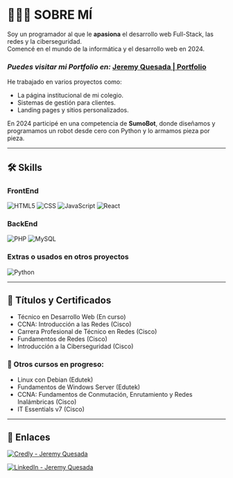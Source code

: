 # 👨🏻‍💻 SOBRE MÍ

Soy un programador al que le **apasiona** el desarrollo web Full-Stack, las redes y la ciberseguridad.  
Comencé en el mundo de la informática y el desarrollo web en 2024.  

### *Puedes visitar mi Portfolio en:* [Jeremy Quesada | Portfolio](https://jeremyqg.com/portfolio/)

He trabajado en varios proyectos como:
- La página institucional de mi colegio.
- Sistemas de gestión para clientes.
- Landing pages y sitios personalizados.

En 2024 participé en una competencia de **SumoBot**, donde diseñamos y programamos un robot desde cero con Python y lo armamos pieza por pieza.

---

## 🛠 Skills

### FrontEnd

<p align="left">

![HTML5](https://img.shields.io/badge/-HTML%205-white?style=for-the-badge&logo=html5&logoColor=white&labelColor=%23E34C26&color=%23E34C26)
![CSS](https://img.shields.io/badge/-CSS-white?style=for-the-badge&logo=css&logoColor=white&logoSize=auto&labelColor=rebeccapurple&color=rebeccapurple)
![JavaScript](https://img.shields.io/badge/-JavaScript-white?style=for-the-badge&logo=javascript&logoColor=black&labelColor=%23F0DB4F&color=%23F0DB4F)
![React](https://img.shields.io/badge/React-white?style=for-the-badge&logo=react&logoColor=black&logoSize=auto&color=%2361DAFB)
</p>

### BackEnd

<p align="left">

![PHP](https://img.shields.io/badge/PHP-white?style=for-the-badge&logo=php&logoColor=white&labelColor=%23474A8A&color=%23474A8A)
![MySQL](https://img.shields.io/badge/MySQL-nlack?style=for-the-badge&logo=mysql&logoColor=white&logoSize=auto&labelColor=black&color=%234479A1)
</p>

### Extras o usados en otros proyectos

<p align="left">

![Python](https://img.shields.io/badge/Python-white?style=for-the-badge&logo=python&logoColor=white&labelColor=yellow&color=yellow)
</p>


---

## 📄 Títulos y Certificados

- Técnico en Desarrollo Web (En curso)
- CCNA: Introducción a las Redes (Cisco)
- Carrera Profesional de Técnico en Redes (Cisco)
- Fundamentos de Redes (Cisco)
- Introducción a la Ciberseguridad (Cisco)

### 📖 Otros cursos en progreso:
- Linux con Debian (Edutek)
- Fundamentos de Windows Server (Edutek)
- CCNA: Fundamentos de Conmutación, Enrutamiento y Redes Inalámbricas (Cisco)
- IT Essentials v7 (Cisco)

---

## 🔗 Enlaces

[![Credly - Jeremy Quesada](https://img.shields.io/badge/Jeremy%20Quesada-white?style=for-the-badge&logo=credly&logoColor=white&labelColor=black&color=%23FF6B00)](https://www.credly.com/users/jeremy-quesada-garro)

[![LinkedIn - Jeremy Quesada](https://img.shields.io/badge/LinkedIn%20-%20Jeremy%20Quesada-white?style=for-the-badge&logo=linkedin&logoColor=white&labelColor=black&color=%230077b5)](https://www.linkedin.com/in/jeremy-quesada-garro-6a5710310/)
